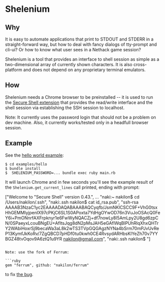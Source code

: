 # Shelenium

## Why

It is easy to automate applications that print to STDOUT and STDERR in a straight-forward way, but how to deal with fancy dialogs of tty-prompt and cli-ui? Or how to know what user sees in a Nethack game session?

Shelenium is a tool that provides an interface to shell session as simple as a two-dimensional array of currently shown characters. It is also cross-platform and does not depend on any proprietary terminal emulators.

## How

Shelenium needs a Chrome browser to be preinstalled -- it is used to run the [Secure Shell extension](https://chrome.google.com/webstore/detail/secure-shell/iodihamcpbpeioajjeobimgagajmlibd) that provides the read/write interface and the shell session via establishing the SSH session to localhost.

Note: It currently uses the password login that should not be a problem on dev machine. Also, it currently works/tested only in a headfull browser session.

## Example

See the [hello world example](examples/hello):

```
$ cd examples/hello
$ bundle install
$  SHELENIUM_PASSWORD=... bundle exec ruby main.rb
```

It will launch Chrome and in few seconds you'll see the example result of the `Shelenium.get_current_lines` call printed, ending with prompt:

["Welcome to \"Secure Shell\" version 0.43.",
 ...
 "naki:~ nakilon$ cd /Users/nakilon/.ssh",
 "naki:.ssh nakilon$ cat id_rsa.pub",
 "ssh-rsa AAAAB3NzaC1yc2EAAAADAQABAAABAQCyqfb/JsmNKlCSCC9F+VhG0tsxHhGEMMIyjpenIX97cPKjC6SL1S0APoxta7YdHgOYwOD76n3VuJoOSAcQ0FeY6i+PmONnrfAXFrpknyr1e6FwWyNQACZj+df7nowLy8l5AmLpy2U8gd6zpCN/0SPaeyxLcouBNgEU+AfItsJqg8dN2pMsJAH5eGAflWqBlPUhRlqXhxQHTrY2WAbiHoxrSj9becaWa3aL8k2wTS3TVpGQGAgzNYNa4bSrm70mPJvUvReP13KymfJkKoRv/7ZgQBCD7pHDf0tu0kwh0CE4RvsydARHbsKIYeZh70v7YYBGZ48tvOqov9A6ztQ1u9YR nakilon@gmail.com",
 "naki:.ssh nakilon$ "]
```

Note: use the fork of Ferrum:

```ruby
gem "ferrum", github: "nakilon/ferrum"
```

to fix [the bug](https://github.com/rubycdp/ferrum/issues/203).
